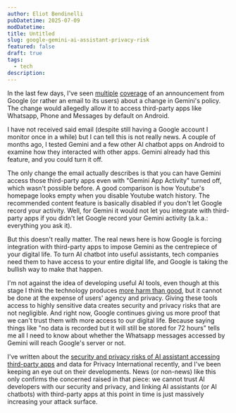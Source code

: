 ```yaml
---
author: Eliot Bendinelli
pubDatetime: 2025-07-09
modDatetime: 
title: Untitled
slug: google-gemini-ai-assistant-privacy-risk
featured: false
draft: true
tags:
  - tech
description:
---
```

In the last few days, I've seen [multiple](https://www.androidauthority.com/gemini-apps-activity-email-july-7-3570651/) [coverage](https://arstechnica.com/security/2025/07/unless-users-take-action-android-will-let-gemini-access-third-party-apps/?comments-page=1#comments) of an announcement from Google (or rather an email to its users) about a change in Gemini's policy. The change would allegedly allow it to access third-party apps like Whatsapp, Phone and Messages by default on Android. 

I have not received said email (despite still having a Google account I monitor once in a while) but I can tell this is not really news. A couple of months ago, I tested Gemini and a few other AI chatbot apps on Android to examine how they interacted with other apps. Gemini already had this feature, and you could turn it off. 

The only change the email actually describes is that you can have Gemini access those third-party apps even with "Gemini App Activity" turned off, which wasn't possible before. A good comparison is how Youtube's homepage looks empty when you disable Youtube watch history. The recommended content feature is basically disabled if you don't let Google record your activity. Well, for Gemini it would not let you integrate with third-party apps if you didn't let Google record your Gemini activity (a.k.a.: everything you ask it).

But this doesn't really matter. The real news here is how Google is forcing integration with third-party apps to impose Gemini as the centrepiece of your digital life. To turn AI chatbot into useful assistants, tech companies need them to have access to your entire digital life, and Google is taking the bullish way to make that happen.  
  
I'm not against the idea of developing useful AI tools, even though at this stage I think the technology produces [more harm than good](/posts/why-i-would-rather-push-against-ai/), but it cannot be done at the expense of users' agency and privacy. Giving these tools access to highly sensitive data creates security and privacy risks that are not negligible. And right now, Google continues giving us more proof that we can't trust them with more access to our digital life. Because saying things like "no data is recorded but it will still be stored for 72 hours" tells me all I need to know about whether the Whatsapp messages accessed by Gemini will reach Google's server or not.
  
I've written about the [security and privacy risks of AI assistant accessing third-party apps](https://privacyinternational.org/long-read/5555/your-future-ai-assistant-still-needs-earn-your-trust) and data for Privacy International recently, and I've been keeping an eye out on their developments. News (or non-news) like this only confirms the concerned raised in that piece: we cannot trust AI developers with our security and privacy, and linking AI assistants (or AI chatbots) with third-party apps at this point in time is just massively increasing your attack surface.